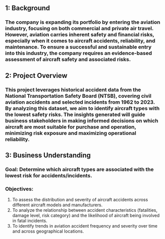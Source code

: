 ## 1: Background
### The company is expanding its portfolio by entering the aviation industry, focusing on both commercial and private air travel. However, aviation carries inherent safety and financial risks, especially when it comes to aircraft accidents, reliability, and maintenance. To ensure a successful and sustainable entry into this industry, the company requires an evidence-based assessment of aircraft safety and associated risks.
## 2: Project Overview

### This project leverages historical accident data from the National Transportation Safety Board (NTSB), covering civil aviation accidents and selected incidents from 1962 to 2023. By analyzing this dataset, we aim to identify aircraft types with the lowest safety risks. The insights generated will guide business stakeholders in making informed decisions on which aircraft are most suitable for purchase and operation, minimizing risk exposure and maximizing operational reliability.
## 3: Business Understanding
### Goal: Determine which aircraft types are associated with the lowest risk for accidents/incidents.
### Objectives:
1. To assess the distribution and severity of aircraft accidents across different aircraft models and manufacturers.
2. To analyze the relationship between accident characteristics (fatalities, damage level, risk category) and the likelihood of aircraft being involved in fatal incidents.
3. To identify trends in aviation accident frequency and severity over time and across geographical locations.

